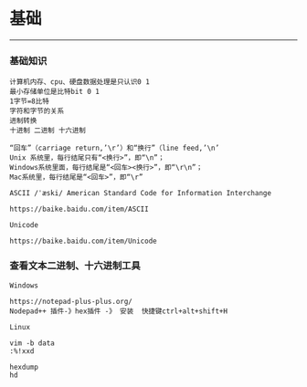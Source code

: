 # 基础
__________________________________________

### 基础知识

    计算机内存、cpu、硬盘数据处理是只认识0 1 
    最小存储单位是比特bit 0 1
    1字节=8比特
    字符和字节的关系
    进制转换 
    十进制 二进制 十六进制

    “回车”（carriage return,’\r’）和“换行”（line feed,’\n’
    Unix 系统里，每行结尾只有“<换行>”，即“\n”；
    Windows系统里面，每行结尾是“<回车><换行>”，即“\r\n”；
    Mac系统里，每行结尾是“<回车>”，即“\r”
    
    ASCII /ˈæski/ American Standard Code for Information Interchange
    
    https://baike.baidu.com/item/ASCII
    
    Unicode
    
    https://baike.baidu.com/item/Unicode
    
    
### 查看文本二进制、十六进制工具

    Windows 
    
    https://notepad-plus-plus.org/
    Nodepad++ 插件-》hex插件 -》 安装  快捷键ctrl+alt+shift+H
    
    Linux
    
    vim -b data
    :%!xxd 
    
    hexdump
    hd
    
